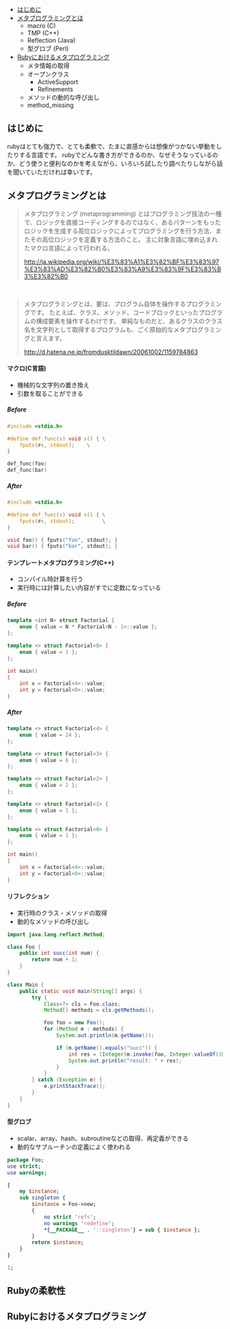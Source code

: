 * [はじめに](#はじめに)
* [メタプログラミングとは](#メタプログラミングとは)
    * macro (C)
    * TMP (C++)
    * Reflection (Java)
    * 型グロブ (Perl)
* [Rubyにおけるメタプログラミング](#Rubyにおけるメタプログラミング)
    * メタ情報の取得
    * オープンクラス
        * ActiveSupport
        * Refinements
    * メソッドの動的な呼び出し
    * method_missing


## はじめに
rubyはとても強力で、とても柔軟で、たまに直感からは想像がつかない挙動をしたりする言語です。
rubyでどんな書き方ができるのか、なぜそうなっているのか、どう使うと便利なのかを考えながら、いろいろ試したり調べたりしながら話を聞いていただければ幸いです。


## メタプログラミングとは
> メタプログラミング (metaprogramming) とはプログラミング技法の一種で、ロジックを直接コーディングするのではなく、あるパターンをもったロジックを生成する高位ロジックによってプログラミングを行う方法、またその高位ロジックを定義する方法のこと。
> 主に対象言語に埋め込まれたマクロ言語によって行われる。
>
> http://ja.wikipedia.org/wiki/%E3%83%A1%E3%82%BF%E3%83%97%E3%83%AD%E3%82%B0%E3%83%A9%E3%83%9F%E3%83%B3%E3%82%B0

<br>

> メタプログラミングとは、要は、プログラム自体を操作するプログラミングです。
> たとえば、クラス、メソッド、コードブロックといったプログラムの構成要素を操作するわけです。
> 単純なものだと、あるクラスのクラス名を文字列として取得するプログラムも、ごく原始的なメタプログラミングと言えます。
>
> http://d.hatena.ne.jp/fromdusktildawn/20061002/1159784863

#### マクロ(C言語)
* 機械的な文字列の置き換え
* 引数を取ることができる

##### Before
```c
#include <stdio.h>

#define def_func(s) void s() { \
    fputs(#s, stdout);    \
}

def_func(foo)
def_func(bar)
```

##### After
```c
#include <stdio.h>

#define def_func(s) void s() { \
    fputs(#s, stdout);         \
}

void foo() { fputs("foo", stdout); }
void bar() { fputs("bar", stdout); }
```

#### テンプレートメタプログラミング(C++)
* コンパイル時計算を行う
* 実行時には計算したい内容がすでに定数になっている

##### Before
```cpp
template <int N> struct Factorial {
    enum { value = N * Factorial<N - 1>::value };
};

template <> struct Factorial<0> {
    enum { value = 1 };
};

int main()
{
    int x = Factorial<4>::value;
    int y = Factorial<0>::value;
}
```

##### After
```cpp
template <> struct Factorial<4> {
    enum { value = 24 };
};

template <> struct Factorial<3> {
    enum { value = 6 };
};

template <> struct Factorial<2> {
    enum { value = 2 };
};

template <> struct Factorial<1> {
    enum { value = 1 };
};

template <> struct Factorial<0> {
    enum { value = 1 };
};

int main()
{
    int x = Factorial<4>::value;
    int y = Factorial<0>::value;
}
```

#### リフレクション
* 実行時のクラス・メソッドの取得
* 動的なメソッドの呼び出し

```java
import java.lang.reflect.Method;

class Foo {
    public int succ(int num) {
        return num + 1;
    }
}

class Main {
    public static void main(String[] args) {
        try {
            Class<?> cls = Foo.class;
            Method[] methods = cls.getMethods();

            Foo foo = new Foo();
            for (Method m : methods) {
                System.out.println(m.getName());

                if (m.getName().equals("succ")) {
                    int res = (Integer)m.invoke(foo, Integer.valueOf(10));
                    System.out.println("result: " + res);
                }
            }
        } catch (Exception e) {
            e.printStackTrace();
        }
    }
}
```

#### 型グロブ
* scalar、array、hash、subroutineなどの取得、再定義ができる
* 動的なサブルーチンの定義によく使われる

```perl
package Foo;
use strict;
use warnings;

{
    my $instance;
    sub singleton {
        $instance = Foo->new;
        {
            no strict 'refs';
            no warnings 'redefine';
            *{__PACKAGE__ . '::singleton'} = sub { $instance };
        }
        return $instance;
    }
}

1;
```

## Rubyの柔軟性


## Rubyにおけるメタプログラミング



